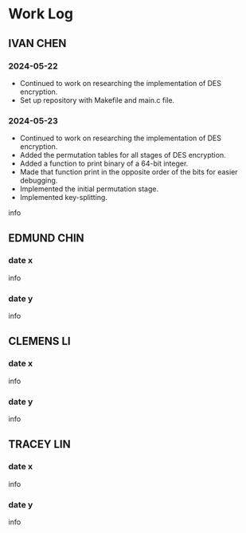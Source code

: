 # Work Log

## IVAN CHEN

### 2024-05-22

- Continued to work on researching the implementation of DES encryption.
- Set up repository with Makefile and main.c file.

### 2024-05-23

- Continued to work on researching the implementation of DES encryption.
- Added the permutation tables for all stages of DES encryption.
- Added a function to print binary of a 64-bit integer.
- Made that function print in the opposite order of the bits for easier debugging.
- Implemented the initial permutation stage.
- Implemented key-splitting.

info


## EDMUND CHIN

### date x

info

### date y

info


## CLEMENS LI

### date x

info

### date y

info


## TRACEY LIN

### date x

info

### date y

info

